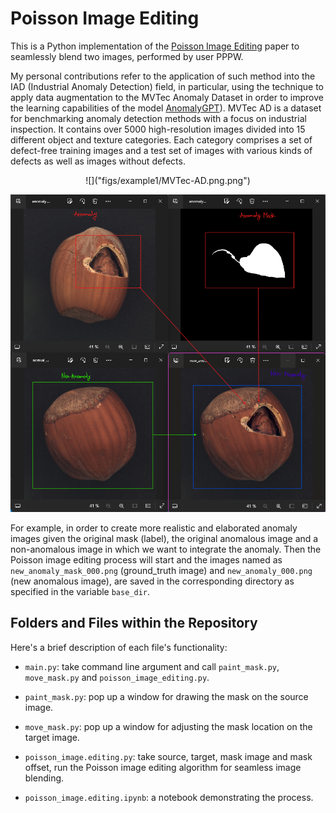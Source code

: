 # Poisson Image Editing

This is a Python implementation of the [Poisson Image Editing]([https://www.cs.virginia.edu/~connelly/class/2014/comp_photo/proj2/poisson.pdf](https://github.com/Pablo-Molla-Charlez/Poisson_Image_Editing/blob/master/Poisson_Image_Editing_Paper.pdf)) paper to seamlessly blend two images, performed by user PPPW. 

My personal contributions refer to the application of such method into the IAD (Industrial Anomaly Detection) field, in particular, using the technique to apply data augmentation to the MVTec Anomaly Dataset in order to improve the learning capabilities of the model [AnomalyGPT]([https://github.com/Pablo-Molla-Charlez/AnomalyGPT])). MVTec AD is a dataset for benchmarking anomaly detection methods with a focus on industrial inspection. It contains over 5000 high-resolution images divided into 15 different object and texture categories. Each category comprises a set of defect-free training images and a test set of images with various kinds of defects as well as images without defects.

<div align="center">
	![]("figs/example1/MVTec-AD.png.png")
</div>


![](figs/example1/Poisson_Editing_Example_Hazelnut.png)

For example, in order to create more realistic and elaborated anomaly images given the original mask (label), the original anomalous image and a non-anomalous image in which we want to integrate the anomaly. Then the Poisson image editing process will start and the images named as `new_anomaly_mask_000.png` (ground_truth image) and `new_anomaly_000.png` (new anomalous image), are saved in the corresponding directory as specified in the variable `base_dir`. 


## Folders and Files within the Repository
Here's a brief description of each file's functionality:

* `main.py`: take command line argument and call `paint_mask.py`, `move_mask.py` and `poisson_image_editing.py`. 

* `paint_mask.py`: pop up a window for drawing the mask on the source image.

* `move_mask.py`: pop up a window for adjusting the mask location on the target image.

* `poisson_image.editing.py`: take source, target, mask image and mask offset, run the Poisson image editing algorithm for seamless image blending. 

* `poisson_image.editing.ipynb`: a notebook demonstrating the process. 
